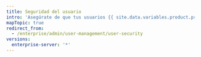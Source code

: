 ```yaml
---
title: Seguridad del usuario
intro: 'Asegúrate de que tus usuarios {{ site.data.variables.product.prodname_ghe_server }} estén seguros. Puedes auditar sus parámetros de seguridad o implementar las mejores prácticas a través de tu instancia.'
mapTopic: true
redirect_from:
  - /enterprise/admin/user-management/user-security
versions:
  enterprise-server: '*'
---
```


